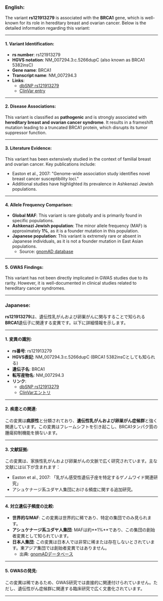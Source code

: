 ### English:
The variant **rs121913279** is associated with the **BRCA1** gene, which is well-known for its role in hereditary breast and ovarian cancer. Below is the detailed information regarding this variant:

---

#### 1. **Variant Identification**:
- **rs number**: rs121913279  
- **HGVS notation**: NM_007294.3:c.5266dupC (also known as BRCA1 5382insC)  
- **Gene name**: BRCA1  
- **Transcript name**: NM_007294.3  
- **Links**:  
  - [dbSNP rs121913279](https://www.ncbi.nlm.nih.gov/snp/rs121913279)  
  - [ClinVar entry](https://www.ncbi.nlm.nih.gov/clinvar/variation/17661/)  

---

#### 2. **Disease Associations**:
This variant is classified as **pathogenic** and is strongly associated with **hereditary breast and ovarian cancer syndrome**. It results in a frameshift mutation leading to a truncated BRCA1 protein, which disrupts its tumor suppressor function.

---

#### 3. **Literature Evidence**:
This variant has been extensively studied in the context of familial breast and ovarian cancer. Key publications include:
- Easton et al., 2007: "Genome-wide association study identifies novel breast cancer susceptibility loci."  
- Additional studies have highlighted its prevalence in Ashkenazi Jewish populations.

---

#### 4. **Allele Frequency Comparison**:
- **Global MAF**: This variant is rare globally and is primarily found in specific populations.  
- **Ashkenazi Jewish population**: The minor allele frequency (MAF) is approximately **1%**, as it is a founder mutation in this population.  
- **Japanese population**: This variant is extremely rare or absent in Japanese individuals, as it is not a founder mutation in East Asian populations.  
  - Source: [gnomAD database](https://gnomad.broadinstitute.org/variant/13-32316461-C-CAG)  

---

#### 5. **GWAS Findings**:
This variant has not been directly implicated in GWAS studies due to its rarity. However, it is well-documented in clinical studies related to hereditary cancer syndromes.

---

### Japanese:
**rs121913279**は、遺伝性乳がんおよび卵巣がんに関与することで知られる**BRCA1**遺伝子に関連する変異です。以下に詳細情報を示します。

---

#### 1. **変異の識別**:
- **rs番号**: rs121913279  
- **HGVS表記**: NM_007294.3:c.5266dupC (BRCA1 5382insCとしても知られる)  
- **遺伝子名**: BRCA1  
- **転写産物名**: NM_007294.3  
- **リンク**:  
  - [dbSNP rs121913279](https://www.ncbi.nlm.nih.gov/snp/rs121913279)  
  - [ClinVarエントリ](https://www.ncbi.nlm.nih.gov/clinvar/variation/17661/)  

---

#### 2. **疾患との関連**:
この変異は**病原性**と分類されており、**遺伝性乳がんおよび卵巣がん症候群**と強く関連しています。この変異はフレームシフトを引き起こし、BRCA1タンパク質の腫瘍抑制機能を損ないます。

---

#### 3. **文献証拠**:
この変異は、家族性乳がんおよび卵巣がんの文脈で広く研究されています。主な文献には以下が含まれます：
- Easton et al., 2007: 「乳がん感受性遺伝子座を特定するゲノムワイド関連研究」  
- アシュケナージ系ユダヤ人集団における頻度に関する追加研究。

---

#### 4. **対立遺伝子頻度の比較**:
- **世界的なMAF**: この変異は世界的に稀であり、特定の集団でのみ見られます。  
- **アシュケナージ系ユダヤ人集団**: MAFは約**1%**であり、この集団の創始者変異として知られています。  
- **日本人集団**: この変異は日本人では非常に稀または存在しないとされています。東アジア集団では創始者変異ではありません。  
  - 出典: [gnomADデータベース](https://gnomad.broadinstitute.org/variant/13-32316461-C-CAG)  

---

#### 5. **GWASの発見**:
この変異は稀であるため、GWAS研究では直接的に関連付けられていません。ただし、遺伝性がん症候群に関連する臨床研究で広く文書化されています。

---